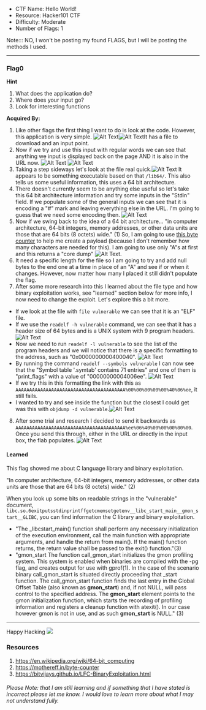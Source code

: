 - CTF Name: Hello World!
- Resource: Hacker101 CTF
- Difficulty: Moderate
- Number of Flags: 1

Note::: NO, I won't be posting my found FLAGS, but I will be posting the methods I used. 

<hr>

### Flag0
__Hint__ 
 1. What does the application do?
 2. Where does your input go?
 3. Look for interesting functions


__Acquired By:__
 1. Like other flags the first thing I want to do is look at the code. However, this application is very simple. ![Alt Text](https://dev-to-uploads.s3.amazonaws.com/i/sx4rop3yrplkd3p9e7mk.png)![Alt Text](https://dev-to-uploads.s3.amazonaws.com/i/20shpy4pjmkpzc6xygq7.png)It has a file to download and an input point. 
 2. Now if we try and use this input with regular words we can see that anything we input is displayed back on the page AND it is also in the URL now. ![Alt Text](https://dev-to-uploads.s3.amazonaws.com/i/fgva7sdo8uqlktbmrsk6.png)
![Alt Text](https://dev-to-uploads.s3.amazonaws.com/i/hs3evzdqkmy18f4ubhg5.png)
 3. Taking a step sideways let's look at the file real quick.![Alt Text](https://dev-to-uploads.s3.amazonaws.com/i/3lr27hw8emnczfxfh0vr.png) It appears to be something executable based on that `/lib64/`. This also tells us some useful information, this uses a 64 bit architecture.
 4. There doesn't currently seem to be anything else useful so let's take this 64 bit architecture information and try some inputs in the "Stdin" field. If we populate some of the general inputs we can see that it is encoding a "#" mark and leaving everything else in the URL. I'm going to guess that we need some encoding then. ![Alt Text](https://dev-to-uploads.s3.amazonaws.com/i/12o8wcll5s0q7qxy0db0.png)
 5. Now if we swing back to the idea of a 64 bit architecture... "in computer architecture, 64-bit integers, memory addresses, or other data units are those that are 64 bits (8 octets) wide." (1) So, I am going to use [this byte counter](https://mothereff.in/byte-counter) to help me create a payload (because I don't remember how many characters are needed for this). I am going to use only "A"s at first and this returns a "core dump" ![Alt Text](https://dev-to-uploads.s3.amazonaws.com/i/8cvv42x7alt9xliwdszb.png). 
 6. It need a specific length for the file so I am going to try and add null bytes to the end one at a time in place of an "A" and see if or when it changes. However, now matter how many I placed it still didn't populate the flag.
 7. After some more research into this I learned about the file type and how binary exploitation works, see "learned" section below for more info, I now need to change the exploit. Let's explore this a bit more.
  - If we look at the file with `file vulnerable` we can see that it is an "ELF" file. 
  - If we use the `readelf -h vulnerable` command, we can see that it has a header size of 64 bytes and is a UNIX system with 9 program headers. ![Alt Text](https://dev-to-uploads.s3.amazonaws.com/i/7lqkci3ogylt1psql4n9.png)
  - Now we need to run `readelf -l vulnerable` to see the list of the program headers and we will notice that there is a specific formatting to the address, such as "0x0000000000400040". ![Alt Text](https://dev-to-uploads.s3.amazonaws.com/i/wr9b5eoeyewmxqxoarot.png)
  - By running the command `readelf --symbols vulnerable` I can now see that the "Symbol table '.symtab' contains 71 entries" and one of them is "print_flags" with a value of "00000000004006ee". ![Alt Text](https://dev-to-uploads.s3.amazonaws.com/i/y5zcorlhhviuj43im8zn.png)
  - If we try this in this formatting the link with this as `AAAAAAAAAAAAAAAAAAAAAAAAAAAAAAAAAAAAAAAA%00%00%00%00%00%40%06%ee`, it still fails. 
  - I wanted to try and see inside the function but the closest I could get was this with `objdump -d vulnerable`.![Alt Text](https://dev-to-uploads.s3.amazonaws.com/i/9iqgijqmq2vl5ydlnlj7.png)
8. After some trial and research I decided to send it backwards as `AAAAAAAAAAAAAAAAAAAAAAAAAAAAAAAAAAAAAAAA%ee%06%40%00%00%00%00%00`. Once you send this through, either in the URL or directly in the input box, the flab populates. ![Alt Text](https://dev-to-uploads.s3.amazonaws.com/i/yg8czht0nuz9tb1ho0tp.png)



#### Learned
This flag showed me about C language library and binary exploitation. 

"In computer architecture, 64-bit integers, memory addresses, or other data units are those that are 64 bits (8 octets) wide." (2)

When you look up some bits on readable strings in the "vulnerable" document, `libc.so.6exitputsstdinprintffgetcmemsetgetenv__libc_start_main__gmon_start__GLIBC`, you can find information the C library and binary exploitation.
 - "The _libcstart_main() function shall perform any necessary initialization of the execution environment, call the main function with appropriate arguments, and handle the return from main(). If the main() function returns, the return value shall be passed to the exit() function."(3)
 - "gmon_start
The function call_gmon_start initializes the gmon profiling system. This system is enabled when binaries are compiled with the -pg flag, and creates output for use with gprof(1). In the case of the scenario binary call_gmon_start is situated directly proceeding that _start function. The call_gmon_start function finds the last entry in the Global Offset Table (also known as __gmon_start__) and, if not NULL, will pass control to the specified address. The __gmon_start__ element points to the gmon initialization function, which starts the recording of profiling information and registers a cleanup function with atexit(). In our case however gmon is not in use, and as such __gmon_start__ is NULL." (3)


<hr>

Happy Hacking
![](https://media.giphy.com/media/l3vRmVv5P01I5NDAA/giphy.gif)

### Resources
1. https://en.wikipedia.org/wiki/64-bit_computing
2. https://mothereff.in/byte-counter
3. https://bitvijays.github.io/LFC-BinaryExploitation.html

###### Please Note: that I am still learning and if something that I have stated is incorrect please let me know. I would love to learn more about what I may not understand fully.
